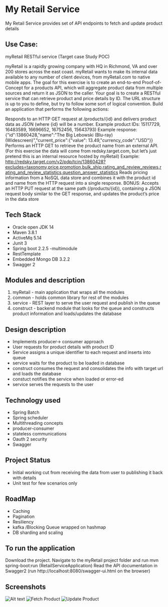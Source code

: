 # My Retail Service

My Retail Service provides set of API endpoints to fetch and update product details

## Use Case:
myRetail RESTful service (Target case Study POC)

myRetail is a rapidly growing company with HQ in Richmond, VA and over 200 stores across the east coast. myRetail wants to make its internal data available to any number of client devices, from myRetail.com to native mobile apps. The goal for this exercise is to create an end-to-end Proof-of-Concept for a products API, which will aggregate product data from multiple sources and return it as JSON to the caller. Your goal is to create a RESTful service that can retrieve product and price details by ID. The URL structure is up to you to define, but try to follow some sort of logical convention. Build an application that performs the following actions:

Responds to an HTTP GET request at /products/{id} and delivers product data as JSON (where {id} will be a number.
Example product IDs: 15117729, 16483589, 16696652, 16752456, 15643793)
Example response: {"id":13860428,"name":"The Big Lebowski (Blu-ray) (Widescreen)","current_price":{"value": 13.49,"currency_code":"USD"}}
Performs an HTTP GET to retrieve the product name from an external API. (For this exercise the data will come from redsky.target.com, but let’s just pretend this is an internal resource hosted by myRetail)
Example: http://redsky.target.com/v2/pdp/tcin/13860428?excludes=taxonomy,price,promotion,bulk_ship,rating_and_review_reviews,rating_and_review_statistics,question_answer_statistics
Reads pricing information from a NoSQL data store and combines it with the product id and name from the HTTP request into a single response.
BONUS: Accepts an HTTP PUT request at the same path (/products/{id}), containing a JSON request body similar to the GET response, and updates the product’s price in the data store

## Tech Stack

- Oracle open JDK 14
- Maven 3.8.1
- ActiveMq 5.14
- Junit 3
- Spring boot 2.2.5 -multimodule
- RestTemplate
- Embedded Mongo DB 3.2.2
- Swagger 2

## Modules and description
1. myRetail - main application that wraps all the modules
2. common - holds common library for rest of the modules
3. service - REST layer to serve the user request and publish in the queue
4. construct - backend module that looks for the queue and constructs product information and loads/updates the database

## Design description
- Implements producer-> consumer approach
- User requests for product details with product ID
- Service assigns a unique identifier to each request and inserts into queue
- service waits for the product to be loaded in database
- construct consumes the request and consolidates the info with target url and loads the database
- constuct notifies the service when loaded or error-ed
- service serves the requests to the user

## Technology used
- Spring Batch
- Spring scheduler
- Multithreading concepts
- producer-consumer
- stateless communications
- Oauth 2 security
- Swagger

## Project Status
- Initial working cut from receiving the data from user to publishing it back with details
- Unit test for few scenarios only

## RoadMap

- Caching
- Pagination
- Resiliency
- kafka /Blocking Queue wrapped on hashmap
- DB sharding and scaling

## To run the application
Download the project. Navigate to the myRetail project folder and run mvn spring-boot:run (RetailServiceApplication) Read the API documentation in Swagger2 (run http://localhost:8080/swagger-ui.html on the browser)

## Screenshots
![Alt text](.\images\LoadProduct.jpg)
![Fetch Product](.\images\FetchProduct.jpg)
![Update Product](.\images\UpdateProduct.jpg)
